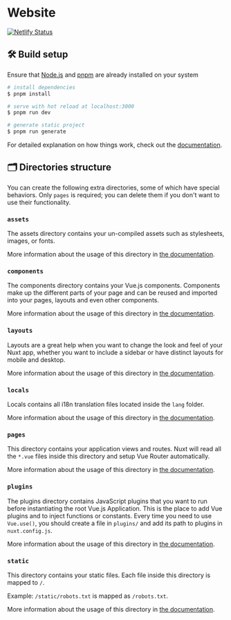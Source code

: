# Website

[![Netlify Status](https://api.netlify.com/api/v1/badges/98ee8d89-c157-4ed4-a1c5-98c9a5d5a3c2/deploy-status)](https://app.netlify.com/sites/ichigo-network-website/deploys)

## 🛠 Build setup

Ensure that [Node.js](https://nodejs.org) and [pnpm](https://pnpm.io) are already installed on your system

```bash
# install dependencies
$ pnpm install

# serve with hot reload at localhost:3000
$ pnpm run dev

# generate static project
$ pnpm run generate
```

For detailed explanation on how things work, check out the [documentation](https://nuxtjs.org).

## 🗂 Directories structure

You can create the following extra directories, some of which have special behaviors. Only `pages` is required; you can delete them if you don't want to use their functionality.

### `assets`

The assets directory contains your un-compiled assets such as stylesheets, images, or fonts.

More information about the usage of this directory in [the documentation](https://nuxtjs.org/docs/2.x/directory-structure/assets).

### `components`

The components directory contains your Vue.js components. Components make up the different parts of your page and can be reused and imported into your pages, layouts and even other components.

More information about the usage of this directory in [the documentation](https://nuxtjs.org/docs/2.x/directory-structure/components).

### `layouts`

Layouts are a great help when you want to change the look and feel of your Nuxt app, whether you want to include a sidebar or have distinct layouts for mobile and desktop.

More information about the usage of this directory in [the documentation](https://nuxtjs.org/docs/2.x/directory-structure/layouts).

### `locals`

Locals contains all i18n translation files located inside the `lang` folder.

More information about the usage of this directory in [the documentation](https://i18n.nuxtjs.org).

### `pages`

This directory contains your application views and routes. Nuxt will read all the `*.vue` files inside this directory and setup Vue Router automatically.

More information about the usage of this directory in [the documentation](https://nuxtjs.org/docs/2.x/get-started/routing).

### `plugins`

The plugins directory contains JavaScript plugins that you want to run before instantiating the root Vue.js Application. This is the place to add Vue plugins and to inject functions or constants. Every time you need to use `Vue.use()`, you should create a file in `plugins/` and add its path to plugins in `nuxt.config.js`.

More information about the usage of this directory in [the documentation](https://nuxtjs.org/docs/2.x/directory-structure/plugins).

### `static`

This directory contains your static files. Each file inside this directory is mapped to `/`.

Example: `/static/robots.txt` is mapped as `/robots.txt`.

More information about the usage of this directory in [the documentation](https://nuxtjs.org/docs/2.x/directory-structure/static).
